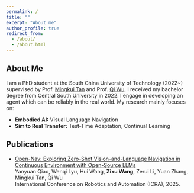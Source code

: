 ```yaml
---
permalink: /
title: ""
excerpt: "About me"
author_profile: true
redirect_from: 
  - /about/
  - /about.html
---
```

About Me
------
I am a PhD student at the South China University of Technology (2022~) supervised by Prof. [Mingkui Tan](https://tanmingkui.github.io/) and Prof. [Qi Wu](http://www.qi-wu.me/). I received my bachelor degree from Central South University in 2022. I engage in developing an agent which can be reliably in the real world. My research mainly focuses on:
- **Embodied AI:** Visual Language Navigation
- **Sim to Real Transfer:** Test-Time Adaptation, Continual Learning

Publications
------
- [Open-Nav: Exploring Zero-Shot Vision-and-Language Navigation in Continuous Environment with Open-Source LLMs](https://arxiv.org/pdf/2409.18794)  <br>
Yanyuan Qiao, Wenqi Lyu, Hui Wang, **Zixu Wang**, Zerui Li, Yuan Zhang, Mingkui Tan, Qi Wu<br>
      International Conference on Robotics and Automation (ICRA), 2025.
